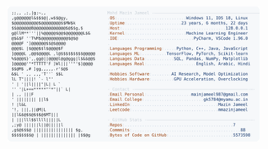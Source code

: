 <picture>
  <source srcset="https://raw.githubusercontent.com/mmazinjameel/mmazinjameel/main/dark_mode.svg?v=1748340711" media="(prefers-color-scheme: dark)">
  <img src="https://raw.githubusercontent.com/mmazinjameel/mmazinjameel/main/light_mode.svg?v=1748340711">
</picture>
